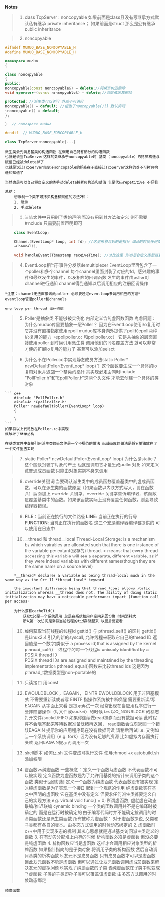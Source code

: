 **Notes**
> 1. class TcpServer : noncopyable
    如果前面是class且没有写继承方式默认私有继承 private inheritance；
    如果前面是struct 那么是公有继承 public inheritance

> 2. noncopyable
```c++
#ifndef MUDUO_BASE_NONCOPYABLE_H
#define MUDUO_BASE_NONCOPYABLE_H

namespace muduo
{

class noncopyable
{
public:
noncopyable(const noncopyable&) = delete;//将拷贝构造删除
void operator=(const noncopyable&) = delete;//将赋值运算删除

protected: //派生类可以访问 外部不可访问
noncopyable() = default; //相当于noncopyable(){} 默认实现
~noncopyable() = default;
};

}  // namespace muduo

#endif  // MUDUO_BASE_NONCOPYABLE_H

```

```c++
class TcpServer:noncopyable{...}
```
    派生类会先调用基类的构造函数 在调用自己特有部分的构造函数
    也就是说当TcpServer这样的类继承于noncopyable时 基类（noncopyable）的拷贝构造与赋值已经被delete掉了
    也就是说让TcpServer继承于noncopable的好处在于直接让TcpServer这样的类不可拷贝构造和赋值了

    当然也是可以自己将自定义的类手动delete掉拷贝构造和赋值 但是代码repetitive 不好看

    总结：
        想限制一个类不可拷贝构造和赋值的方法2种：
        1. 继承
        2. 手动delete

> 3. 当头文件中只用到了类的声明 而没有用到其方法和定义 则不需要#include 只需要前置声明即可
``` c++
    class EventLoop;

    Channel(EventLoop* loop, int fd); //这里形参用到的是指针 编译的时候任何类型的指针都是4个字节 所以只需要前置声明EVentLoop这个类即可
    ~Channel();
    
    void handleEvent(Timestamp receiveTime); //对比这里 形参是自定义类型变量 这里面要确定变量的大小 因此需要Timestamp包含头文件
```

> 4. EventLoop相当于事件分发器demultiplexer
    EventLoop里面包含了一个poller和多个channel 每个channel里面封装了对应的fd，感兴趣的事件和最终发生的事件，以及相应的回调函数
    发生的事件由poller对channel进行通知 channel得到通知以后调用相应的注册回调操作

    *注意：channel无法直接访问poller 必须要通过eventloop来调用相应的方法* 
    eventloop管理poller和channels

    one loop per thread 设计模型 

> 5. Poller是抽象类 不能够被实例化 内部定义含纯虚函数函数
    考虑问题： 为什么muduo库里要抽象一层Poller？
    因为在EventLoop使用i/o复用时 它并没有直接指定使用epoll 
    muduo库本身向外提供了poll和epoll两种i/o复用的能力（epollpoller.cc 和pollpoller.cc）
    它是从抽象的层面直接使用poller 到时候引用派生类 调用他们的同名覆盖方法 就可以非常方便的扩展io复用的能力了 甚至可以添加select

> 6. 为什么不在Poller.cc中实现静态成员方法static Poller* newDefaultPoller(EventLoop* loop)？
    这个函数要生成一个具体的io复用对象并返回一个基类的指针
    其实现必定会同时include "PollPoller.h"和"EpollPoller.h"这两个头文件 才能去创建一个具体的类对象

    ``` c++
        #include "PollPoller.h"
        #include "EpollPoller.h"
        Poller* newDefaultPoller(EventLoop* loop)
        {

        }
    ```
    如果将以上代码放在Poller.cc中实现
    就破坏了继承结构

    在基类文件中直接引用派生类的头文件是一个不规范的做法 muduo库的做法是将它单独放在了一个文件里去实现

> 7. static Poller* newDefaultPoller(EventLoop* loop) 为什么是static？
    这个函数封装了对象的产生 也就是调用它才能生成poller对象 
    如果定义成普通成员函数 只能由对象实例本身来调用

> 8. override关键词 当要确认派生类中的成员函数覆盖基类中的虚成员函数，可以在派生类的函数原型（如果函数以内联方式写入，则在函数头）后面加上 override 关键字。override 关键字告诉编译器，该函数应覆盖基类中的函数。如果该函数实际上没有覆盖任何函数，则会导致编译器错误。

> 9. __FILE__：当前正在执行的文件路径 
     __LINE__: 当前正在执行的行号
     __FUNCTION__: 当前正在执行的函数名
    这三个宏是编译器编译器提供的 可以使用在日志中

> 10. __thread 和 thread__local
        Thread-Local Storage: is a mechanism by which vairables are allocated such that there is one instance of the variable per extant(现存的) thread.
        > means: that every thread accessing this variable will see a separate, different variable, as if they were indeed variables with different names(though they are the same name on a source level)

        *__thread* declares a variable as being thread-local much in the same way as the C++ 11 *thread_local* keyword

        the important difference being that thread_lcoal allows static initialization whereas __thread does not. The ability of doing static initialization may have a noticeable performance impart (function call per access) 

        为什么要有cacheTid() 
            获取tid是一个系统调用 总是在系统和用户空间来回切换 时间消耗大
            所以第一次访问是就将当前线程的tid存储起来 以便后面查看
> 10. 如何获取当前线程的线程id
    gettid() 与 pthread_self() 的区别
    gettid() 是Linux2.4 引入的新的syscall, 允许线程来获取它自己的thread ID 返回值是一个数字(类似于 a process id)that is assigned by the kernel
    pthread_self()： 进程中的每一个线程is uniquely identified by a POSIX thread ID \
                    POSIX thread IDs are assigned and maintained by the threading implementation
    pthread_equal()函数来比较thread ids 这是因为pthread_t数据类型是non-portable的

> 11. 只读接口 用const

> 12. EWOULDBLOCK ，EAGAIN， EINTR
    EWOULDBLOCK 用于非阻塞模式 不需要重新读或者写
    EINTR 指操作系统被中断唤醒 需要重新读/写
    EAGAIN 从字面上来看 是提示再试一次 经常出现在当应用程序进行一些非阻塞操作（对文件或socket）的时候 i.e.
    以O_NONBLOCK 的标志打开文件/socket/FIFO 如果你连续做read操作而没有数据可读 此时程序不会阻塞起来等待数据准备就绪再返回， read函数会立刻返回一个错误EAGAIN 提示你的应用程序现在没有数据可读 请稍后再试
    i.e. 又例如 当一个系统调用（e.g. fork）因为没有足够的资源 比如虚拟内存而执行失败 返回EAGAIN提示再调用一次

> 13. shell脚本
    如何让.sh 文件变成可执行文件
    使用chmod +x autobuild.sh 添加权限

> 14. 虚函数vs纯虚函数
    一些概念： 定义一个函数为虚函数 不代表函数不可以被实现
             定义函数为虚函数是为了允许用基类的指针来调用子类的这个函数 类似于回调机制
             定义一个函数为纯虚函数 代表函数没有被实现
             定义纯虚函数是为了实现一个接口 起到一个规范的作用
             纯虚函数实在基类中声明的虚函数 它在基类中没有定义 但要求任何派生类都要定义自己的实现方法 e.g. virtual void func() = 0;
    所谓虚函数, 虚就虚在动态联编/推迟联编 dynamic binding
    一个类的函数调用并不是在编译时被确定的 而是在运行时被确定的
    由于编写代码时并不能确定被调用的时基类函数还是派生类函数 所有被称为虚函数
    1. 对于虚函数来说, 父类和子类都有各自的版本。由多态方式调用的时候动态绑定的
    2. 虚函数时c++中用于实现多态的机制 其核心思想就是通过基类访问派生类定义的函数
    3. 在有动态分配堆上内存的时候  析构函数必须是虚函数 但没必要是纯虚函数
    4. 析构函数应当是虚函数 这样才会调用相应对象类型的析构函数
        如果指针指向的是子类对象 将调用子类的析构函数 然后自动调用基类的析构函数
    5.友元不是成员函数 只有成员函数才可以是虚函数 因此友元函数不能是虚函数
        但可以通过让友元函数调用虚成员函数来解决友元的虚拟问题
    6.实现了纯虚函数的子类 该纯虚函数在子类中就变成了虚函数 子类的子类即孙子类可以覆盖该虚函数 由多态方式调用的时候动态绑定

    纯虚函数
